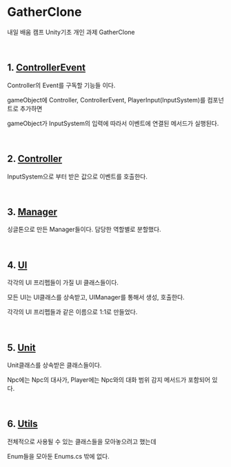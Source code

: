 # GatherClone

내일 배움 캠프 Unity기초 개인 과제 GatherClone

<br/>

## 1. [ControllerEvent](https://github.com/kksoo0131/GatherClone/tree/main/Assets/Scripts/ControllEvent)

Controller의 Event를 구독할 기능들 이다.

gameObject에 Controller, ControllerEvent, PlayerInput(InputSystem)를 컴포넌트로 추가하면

gameObject가 InputSystem의 입력에 따라서 이벤트에 연결된 메서드가 실행된다.

<br/>

## 2. [Controller](https://github.com/kksoo0131/GatherClone/tree/main/Assets/Scripts/Controller)

InputSystem으로 부터 받은 값으로 이벤트를 호출한다.

<br/>

## 3. [Manager](https://github.com/kksoo0131/GatherClone/tree/main/Assets/Scripts/Manager)

싱글톤으로 만든 Manager들이다. 담당한 역할별로 분할했다.

<br/>

## 4. [UI](https://github.com/kksoo0131/GatherClone/tree/main/Assets/Scripts/UI)

각각의 UI 프리펩들이 가질 UI 클래스들이다.

모든 UI는 UI클래스를 상속받고, UIManager를 통해서 생성, 호출한다.

각각의 UI 프리펩들과 같은 이름으로 1:1로 만들었다.

<br/>

## 5. [Unit](https://github.com/kksoo0131/GatherClone/tree/main/Assets/Scripts/Unit)

Unit클래스를 상속받은 클래스들이다.

Npc에는 Npc의 대사가, Player에는 Npc와의 대화 범위 감지 메서드가 포함되어 있다.

<br/>

## 6. [Utils](https://github.com/kksoo0131/GatherClone/tree/main/Assets/Scripts/Utils)

전체적으로 사용될 수 있는 클래스들을 모아놓으려고 했는데

Enum들을 모아둔 Enums.cs 밖에 없다.
